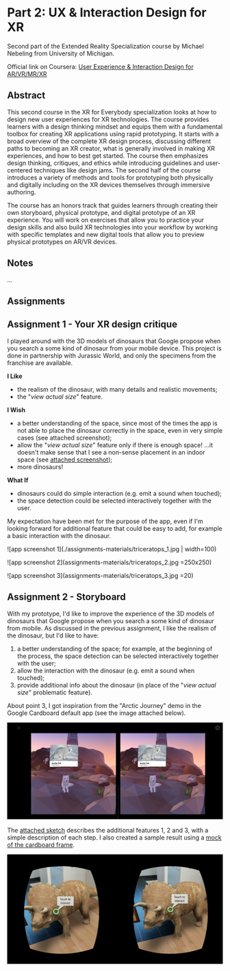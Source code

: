 # Part 2: UX & Interaction Design for XR #

Second part of the Extended Reality Specialization course by Michael Nebeling from University of Michigan.

Official link on Coursera: [User Experience & Interaction Design for AR/VR/MR/XR](https://www.coursera.org/learn/user-experience-interaction-design-augmented-virtual-mixed-extended-reality)

## Abstract ##

This second course in the XR for Everybody specialization looks at how to design new user experiences for XR
technologies. The course provides learners with a design thinking mindset and equips them with a fundamental toolbox for
creating XR applications using rapid prototyping. It starts with a broad overview of the complete XR design process,
discussing different paths to becoming an XR creator, what is generally involved in making XR experiences, and how to
best get started. The course then emphasizes design thinking, critiques, and ethics while introducing guidelines and
user-centered techniques like design jams. The second half of the course introduces a variety of methods and tools for
prototyping both physically and digitally including on the XR devices themselves through immersive authoring.

The course has an honors track that guides learners through creating their own storyboard, physical prototype, and
digital prototype of an XR experience. You will work on exercises that allow you to practice your design skills and also
build XR technologies into your workflow by working with specific templates and new digital tools that allow you to
preview physical prototypes on AR/VR devices.

## Notes ##

...

## Assignments ##

## Assignment 1 - Your XR design critique ##

I played around with the 3D models of dinosaurs that Google propose when you search a some kind of dinosaur from your
mobile device. This project is done in partnership with Jurassic World, and only the specimens from the franchise are
available.

**I Like**

- the realism of the dinosaur, with many details and realistic movements;
- the "_view actual size_" feature.

**I Wish**

- a better understanding of the space, since most of the times the app is not able to place the dinosaur correctly in
  the space, even in very simple cases (see attached screenshot);
- allow the "_view actual size_" feature only if there is enough space! ...it doesn't make sense that I see a non-sense
  placement in an indoor space (see [attached screenshot](assignments-materials/triceratops_0.jpg));
- more dinosaurs!

**What If**

- dinosaurs could do simple interaction (e.g. emit a sound when touched);
- the space detection could be selected interactively together with the user.

My expectation have been met for the purpose of the app, even if I'm looking forward for additional feature that could
be easy to add, for example a basic interaction with the dinosaur.

![app screenshot 1](./assignments-materials/triceratops_1.jpg | width=100)

![app screenshot 2](assignments-materials/triceratops_2.jpg =250x250)

![app screenshot 3](assignments-materials/triceratops_3.jpg =20)


## Assignment 2 - Storyboard ##

With my prototype, I'd like to improve the experience of the 3D models of dinosaurs that Google propose when you search
a some kind of dinosaur from mobile. As discussed in the previous assignment, I like the realism of the dinosaur, but
I'd like to have:

1. a better understanding of the space; for example, at the beginning of the process, the space detection can be
   selected interactively together with the user;
2. allow the interaction with the dinosaur (e.g. emit a sound when touched);
3. provide additional info about the dinosaur (in place of the "_view actual size_" problematic feature).

About point 3, I got inspiration from the "Arctic Journey" demo in the Google Cardboard default app (see the image
attached below).

![see attached image](assignments-materials/Google-Cardboard-demo-Arctic-Journey.jpg)

The [attached sketch](assignments-materials/Sketch.jpg) describes the additional features 1, 2 and 3, with a simple
description of each step. I also created a sample result using a [mock of the cardboard frame](design-materials/stereo_view.png).

![see attached image](assignments-materials/triceratops-mock.png)
